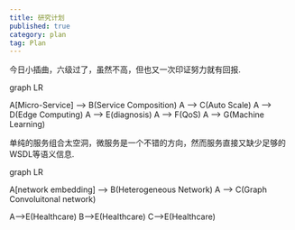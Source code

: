 ```yaml
---
title: 研究计划 
published: true
category: plan
tag: Plan 
---
```


今日小插曲，六级过了，虽然不高，但也又一次印证努力就有回报.

<div class="mermaid">
graph LR

A[Micro-Service] --> B(Service Composition)
A --> C(Auto Scale)
A --> D(Edge Computing)
A --> E(diagnosis)
A --> F(QoS)
A --> G(Machine Learning)

</div>


单纯的服务组合太空洞，微服务是一个不错的方向，然而服务直接又缺少足够的WSDL等语义信息.


<div class="mermaid">
graph LR

A[network embedding] --> B(Heterogeneous Network)
A --> C(Graph Convoluitonal network)

A-->E(Healthcare)
B-->E(Healthcare)
C-->E(Healthcare)
</div>